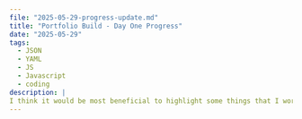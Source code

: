 ```yaml
---
file: "2025-05-29-progress-update.md"
title: "Portfolio Build - Day One Progress"
date: "2025-05-29"
tags:
  - JSON
  - YAML
  - JS
  - Javascript
  - coding
description: |
I think it would be most beneficial to highlight some things that I work on. I am doing this as a redundancy to my git commit messages, but also would like to share a high-level of where my work went to for a given day or period of time. Like I said, I want my learning journey to be transparent and shared.
---
```


